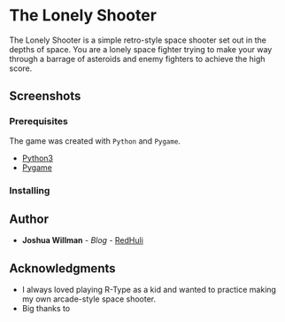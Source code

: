 # The Lonely Shooter

The Lonely Shooter is a simple retro-style space shooter set out in the depths of space. You are a lonely space fighter trying to make your way through a barrage of asteroids and enemy fighters to achieve the high score.

## Screenshots


### Prerequisites

The game was created with `Python` and `Pygame`.

* [Python3](https://www.python.org)
* [Pygame](https://www.pygame.org/news)

### Installing




## Author

* **Joshua Willman** - *Blog* - [RedHuli](http://redhulimachinelearning.com)

## Acknowledgments

* I always loved playing R-Type as a kid and wanted to practice making my own arcade-style space shooter. 
* Big thanks to 
